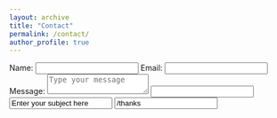 ```yaml
---
layout: archive
title: "Contact"
permalink: /contact/
author_profile: true
---
```



<form action="https://formspree.io/your@email.com" method="POST" />
  Name: <input type="text" name="name" placeholder:"Your name">
  Email: <input type="email" name="_replyto" placeholder:"Your email">
  Message: <textarea name="message" placeholder="Type your message"></textarea>
  <input type:"submit" value:"Send">
  <input type:"hidden" name="_subject" value="Enter your subject here" />
  <input type:"hidden" name="_next" value="/thanks"/>
</forma>

